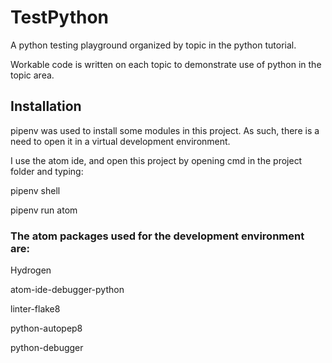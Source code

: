 # TestPython

A python testing playground organized by topic in the python tutorial.

Workable code is written on each topic to demonstrate use of python in the topic area.

## Installation

pipenv was used to install some modules in this project. As such, there is a need to open it in a virtual development environment.

I use the atom ide, and open this project by opening cmd in the project folder and typing:

pipenv shell

pipenv run atom

### The atom packages used for the development environment are:

Hydrogen

atom-ide-debugger-python

linter-flake8

python-autopep8

python-debugger
